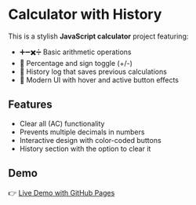 # Calculator with History

This is a stylish **JavaScript calculator** project featuring:

- ➕➖✖️➗ Basic arithmetic operations  
- 🧮 Percentage and sign toggle (+/-)  
- 📝 History log that saves previous calculations  
- 🎨 Modern UI with hover and active button effects  

## Features
- Clear all (AC) functionality  
- Prevents multiple decimals in numbers  
- Interactive design with color-coded buttons  
- History section with the option to clear it  

## Demo
👉 [Live Demo with GitHub Pages](https://slimouu.github.io/calculator-project/
)
